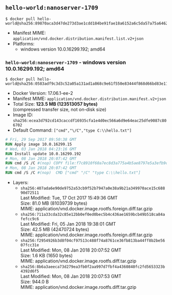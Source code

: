 ## `hello-world:nanoserver-1709`

```console
$ docker pull hello-world@sha256:89870aca3d47de273d3ae1cdd184be91fae18a6152a6c5da57a75a646289b1ec
```

-	Manifest MIME: `application/vnd.docker.distribution.manifest.list.v2+json`
-	Platforms:
	-	windows version 10.0.16299.192; amd64

### `hello-world:nanoserver-1709` - windows version 10.0.16299.192; amd64

```console
$ docker pull hello-world@sha256:0583adf9c3d3c52a05a131ad1a868c9e61f550e83444f868d66bd83e1125bdc3
```

-	Docker Version: 17.06.1-ee-2
-	Manifest MIME: `application/vnd.docker.distribution.manifest.v2+json`
-	Total Size: **123.5 MB (123513057 bytes)**  
	(compressed transfer size, not on-disk size)
-	Image ID: `sha256:ecea3d792cd143caccdf16935cfa1e4d0ec566a6d9e64eac25dfe9087c806702`
-	Default Command: `["cmd","\/C","type C:\\hello.txt"]`

```dockerfile
# Fri, 29 Sep 2017 09:50:38 GMT
RUN Apply image 10.0.16299.15
# Wed, 03 Jan 2018 04:23:16 GMT
RUN Install update 10.0.16299.192
# Mon, 08 Jan 2018 20:07:42 GMT
RUN cmd /S /C #(nop) COPY file:f7c8910f60a7ec8d3a775a4b5ae8797e5a3efb9d531b782e2a57d2f65314d2dd in C: 
# Mon, 08 Jan 2018 20:07:42 GMT
RUN cmd /S /C #(nop)  CMD ["cmd" "/C" "type C:\\hello.txt"]
```

-	Layers:
	-	`sha256:407ada6e90de9752a53cb9f52b7947a0e38a9b21a349970ace15c68890d72511`  
		Last Modified: Tue, 17 Oct 2017 15:49:36 GMT  
		Size: 81.0 MB (81039739 bytes)  
		MIME: application/vnd.docker.image.rootfs.foreign.diff.tar.gzip
	-	`sha256:711a33cda32c85e12bb0ef0ed0bec5b4c436ae1659bcb49b518ca84afefcc9c6`  
		Last Modified: Fri, 05 Jan 2018 19:38:01 GMT  
		Size: 42.5 MB (42470724 bytes)  
		MIME: application/vnd.docker.image.rootfs.foreign.diff.tar.gzip
	-	`sha256:f2954926b3d8f04cf97513c488f74a8761ce36fb813ba44ff8b2be5607fcc31e`  
		Last Modified: Mon, 08 Jan 2018 20:07:52 GMT  
		Size: 1.6 KB (1650 bytes)  
		MIME: application/vnd.docker.image.rootfs.diff.tar.gzip
	-	`sha256:8b6a3aeeca73d279ea3fb0f2aa997d7fbf4a4360840fc2fd5653323b4392d6f5`  
		Last Modified: Mon, 08 Jan 2018 20:07:53 GMT  
		Size: 944.0 B  
		MIME: application/vnd.docker.image.rootfs.diff.tar.gzip
